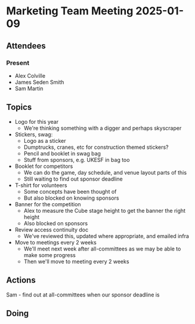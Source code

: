 # Marketing Team Meeting 2025-01-09

## Attendees

### Present

- Alex Colville
- James Seden Smith
- Sam Martin

## Topics

- Logo for this year
    - We're thinking something with a digger and perhaps skyscraper
- Stickers, swag:
    - Logo as a sticker
    - Dumptrucks, cranes, etc for construction themed stickers?
    - Pencil and booklet in swag bag
    - Stuff from sponsors, e.g. UKESF in bag too
- Booklet for competitors
    - We can do the game, day schedule, and venue layout parts of this
    - Still waiting to find out sponsor deadline
- T-shirt for volunteers
    - Some concepts have been thought of
    - But also blocked on knowing sponsors
- Banner for the competition
    - Alex to measure the Cube stage height to get the banner the right height
    - Also blocked on sponsors
- Review access continuity doc
    - We've reviewed this, updated where appropriate, and emailed infra
- Move to meetings every 2 weeks
    - We'll meet next week after all-committees as we may be able to make some progress
    - Then we'll move to meeting every 2 weeks

## Actions

Sam - find out at all-committees when our sponsor deadline is

## Doing
